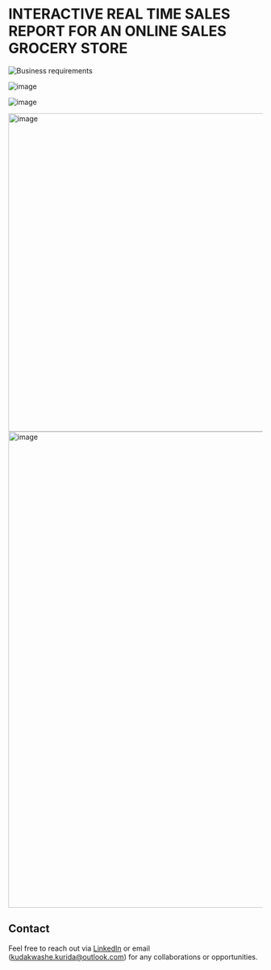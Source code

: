 # INTERACTIVE REAL TIME SALES REPORT FOR AN ONLINE SALES GROCERY STORE


![Business requirements](https://github.com/user-attachments/assets/3cfd5108-77fe-4eff-adec-69b8f951efab)

![image](https://github.com/user-attachments/assets/aa21f701-9f0f-4c61-afd9-4b9ede0b205a)

![image](https://github.com/user-attachments/assets/975efb49-e663-4e5e-a6df-38cc103b5122)

<img width="631" alt="image" src="https://github.com/user-attachments/assets/b72d7fea-806a-496d-baad-ea80e46f6e6a" />

<img width="944" alt="image" src="https://github.com/user-attachments/assets/9f03a411-8c19-47d5-a272-513116d95735" />

## Contact
Feel free to reach out via [LinkedIn](https://www.linkedin.com/in/kudakwashe-kurida-32870714a/) or email (kudakwashe.kurida@outlook.com) for any collaborations or opportunities.



 

